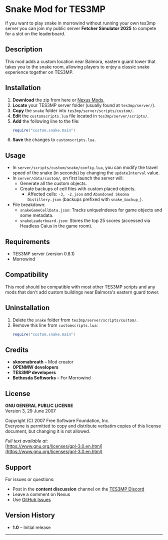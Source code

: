 # Snake Mod for TES3MP  

If you want to play snake in morrowind without running your own tes3mp server 
you can join my public server **Fetcher Simulator 2025** to compete for a slot on the leaderboard.

## Description  

This mod adds a custom location near Balmora, eastern guard tower that takes you to the snake room, allowing players to enjoy a classic snake experience together on TES3MP.

## Installation

1. **Download** the zip from here or [Nexus Mods](https://www.nexusmods.com/morrowind/mods/56555?tab=description).
2. **Locate** your TES3MP server folder (usually found at `tes3mp/server/`).
3. **Copy** the `snake` folder into `tes3mp/server/scripts/custom/`.
4. **Edit** the `customscripts.lua` file located in `tes3mp/server/scripts/`.
5. **Add** the following line to the file:
   ```lua
   require("custom.snake.main")
   ```
6. **Save** the changes to `customscripts.lua`.

## Usage

- In `server/scripts/custom/snake/config.lua`, you can modify the travel speed of the snake (in seconds) by changing the `updateInterval` value.
- In `server/data/custom/`, on first launch the server will:
  - Generate all the custom objects.
  - Create backups of cell files with custom placed objects.
    - Affected cells: `-3, -2.json` and `Abandoned Skooma Distillery.json` (backups prefixed with `snake_backup_`).
- File breakdown:
  - `snakeGameCellData.json`: Tracks uniqueIndexes for game objects and some metadata.
  - `snakeLeaderboard.json`: Stores the top 25 scores (accessed via Headless Caius in the game room).

## Requirements

- TES3MP server (version 0.8.1)
- Morrowind

## Compatibility

This mod should be compatible with most other TES3MP scripts and any mods that don't add custom buildings near Balmora's eastern guard tower.

## Uninstallation

1. Delete the `snake` folder from `tes3mp/server/scripts/custom/`.
2. Remove this line from `customscripts.lua`:
   ```lua
   require("custom.snake.main")
   ```

## Credits

- **skoomabreath** – Mod creator
- **OPENMW developers**
- **TES3MP developers**
- **Bethesda Softworks** – For Morrowind  

## License

**GNU GENERAL PUBLIC LICENSE**  
Version 3, 29 June 2007

Copyright (C) 2007 Free Software Foundation, Inc.  
Everyone is permitted to copy and distribute verbatim copies of this license document, but changing it is not allowed.  

*Full text available at:*  
[https://www.gnu.org/licenses/gpl-3.0.en.html](https://www.gnu.org/licenses/gpl-3.0.en.html)

## Support

For issues or questions:
- Post in the **content discussion** channel on the [TES3MP Discord](https://discord.gg/ypSsVdr3xe)
- Leave a comment on Nexus
- Use [GitHub Issues](https://github.com/Skooma-Breath/snake/issues)

## Version History

- **1.0** – Initial release

---
